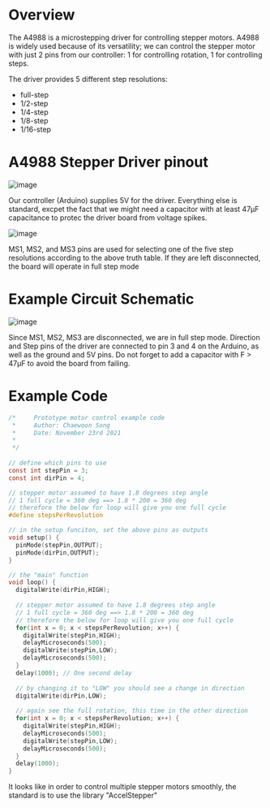 # Overview

The A4988 is a microstepping driver for controlling stepper motors. A4988 is widely used because of its versatility; we can control the stepper motor with just 2 pins from our controller: 1 for controlling rotation, 1 for controlling steps.

The driver provides 5 different step resolutions: 
- full-step
- 1/2-step
- 1/4-step
- 1/8-step
- 1/16-step

# A4988 Stepper Driver pinout
![image](https://user-images.githubusercontent.com/56273897/142995840-0cb9ffd6-0b00-442c-b454-23d1dc53bb0e.png)

Our controller (Arduino) supplies 5V for the driver. Everything else is standard, excpet the fact that we might need a capacitor with at least 47µF capacitance to protec the driver board from voltage spikes.

![image](https://user-images.githubusercontent.com/56273897/142996598-c34a09fd-7c8e-449c-823f-a1a185e742e1.png)

MS1, MS2, and MS3 pins are used for selecting one of the five step resolutions according to the above truth table. If they are left disconnected, the board will operate in full step mode

# Example Circuit Schematic
![image](https://user-images.githubusercontent.com/56273897/142996837-c01b1171-6a04-4a0c-9421-53a0d50a57ce.png)

Since MS1, MS2, MS3 are disconnected, we are in full step mode. Direction and Step pins of the driver are connected to pin 3 and 4 on the Arduino, as well as the ground and 5V pins. Do not forget to add a capacitor with F > 47µF to avoid the board from failing.

# Example Code
```c
/*     Prototype motor control example code
 *     Author: Chaewoon Song
 *     Date: November 23rd 2021
 *  
 */
 
// define which pins to use
const int stepPin = 3; 
const int dirPin = 4; 

// stepper motor assumed to have 1.8 degrees step angle
// 1 full cycle = 360 deg ==> 1.8 * 200 = 360 deg
// therefore the below for loop will give you one full cycle
#define stepsPerRevolution

// in the setup funciton, set the above pins as outputs
void setup() {
  pinMode(stepPin,OUTPUT); 
  pinMode(dirPin,OUTPUT);
}

// the "main" function
void loop() {
  digitalWrite(dirPin,HIGH); 
  
  // stepper motor assumed to have 1.8 degrees step angle
  // 1 full cycle = 360 deg ==> 1.8 * 200 = 360 deg
  // therefore the below for loop will give you one full cycle
  for(int x = 0; x < stepsPerRevolution; x++) {
    digitalWrite(stepPin,HIGH); 
    delayMicroseconds(500); 
    digitalWrite(stepPin,LOW); 
    delayMicroseconds(500); 
  }
  delay(1000); // One second delay
  
  // by changing it to "LOW" you should see a change in direction
  digitalWrite(dirPin,LOW);
  
  // again see the full rotation, this time in the other direction
  for(int x = 0; x < stepsPerRevolution; x++) {
    digitalWrite(stepPin,HIGH);
    delayMicroseconds(500);
    digitalWrite(stepPin,LOW);
    delayMicroseconds(500);
  }
  delay(1000);
}
```

It looks like in order to control multiple stepper motors smoothly, the standard is to use the library "AccelStepper" 
